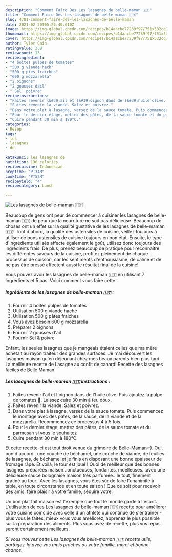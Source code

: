 ```yaml
---
description: "Comment Faire Des Les lasagnes de belle-maman 🇮🇹"
title: "Comment Faire Des Les lasagnes de belle-maman 🇮🇹"
slug: 4781-comment-faire-des-les-lasagnes-de-belle-maman
date: 2021-02-20T05:26:40.610Z
image: https://img-global.cpcdn.com/recipes/b14aacbe77239f97/751x532cq70/les-lasagnes-de-belle-maman-🇮🇹-photo-principale-de-la-recette.jpg
thumbnail: https://img-global.cpcdn.com/recipes/b14aacbe77239f97/751x532cq70/les-lasagnes-de-belle-maman-🇮🇹-photo-principale-de-la-recette.jpg
cover: https://img-global.cpcdn.com/recipes/b14aacbe77239f97/751x532cq70/les-lasagnes-de-belle-maman-🇮🇹-photo-principale-de-la-recette.jpg
author: Tyler Cain
ratingvalue: 3.8
reviewcount: 13
recipeingredient:
- "4 boîtes pulpes de tomates"
- "500 g viande hach"
- "500 g ptes fraiches"
- "600 g mozzarella"
- "2 oignons"
- "2 gousses dail"
- " Sel  poivre"
recipeinstructions:
- "Faites revenir l&#39;ail et l&#39;oignon dans de l&#39;huile olive. Puis ajoutez la pulpe de tomates 🍅. Laissez cuire 30 min à feu doux."
- "Faites revenir la viande. Salez et poivrez."
- "Dans votre plat à lasagne, versez de la sauce tomate. Puis commencez le montage avec des pâtes, de la sauce, de la viande et de la mozzarella. Recommencez ce processus 4 à 5 fois."
- "Pour le dernier étage, mettez des pâtes, de la sauce tomate et du parmesan si vous le souhaitez"
- "Cuire pendant 30 min à 180°C."
categories:
- Resep
tags:
- les
- lasagnes
- de

katakunci: les lasagnes de 
nutrition: 130 calories
recipecuisine: Indonesian
preptime: "PT34M"
cooktime: "PT52M"
recipeyield: "4"
recipecategory: Lunch

---
```



![Les lasagnes de belle-maman 🇮🇹](https://img-global.cpcdn.com/recipes/b14aacbe77239f97/751x532cq70/les-lasagnes-de-belle-maman-🇮🇹-photo-principale-de-la-recette.jpg)

Beaucoup de gens ont peur de commencer à cuisiner les lasagnes de belle-maman 🇮🇹 de peur que la nourriture ne soit pas délicieuse. Beaucoup de choses ont un effet sur la qualité gustative de les lasagnes de belle-maman 🇮🇹! Tout d'abord, la qualité des ustensiles de cuisine, veillez toujours à utiliser de bons ustensiles de cuisine toujours en bon état. Ensuite, le type d'ingrédients utilisés affecte également le goût, utilisez donc toujours des ingrédients frais. De plus, prenez beaucoup de pratique pour reconnaître les différentes saveurs de la cuisine, profitez pleinement de chaque processus de cuisson, car les sentiments d'enthousiasme, de calme et de ne pas être pressé affectent aussi le résultat final de la cuisine!

<!--inarticleads1-->

Vous pouvez avoir les lasagnes de belle-maman 🇮🇹 en utilisant 7 Ingrédients et 5 pas. Voici comment vous faire cette.

##### Ingrédients de les lasagnes de belle-maman 🇮🇹 :

1. Fournir 4 boîtes pulpes de tomates
1. Utilisation 500 g viande haché
1. Utilisation 500 g pâtes fraiches
1. Vous avez besoin 600 g mozzarella
1. Préparer 2 oignons
1. Fournir 2 gousses d&#39;ail
1. Fournir  Sel &amp; poivre


Enfant, les seules lasagnes que je mangeais étaient celles que ma mère achetait au rayon traiteur des grandes surfaces. Je n&#39;ai découvert les lasagnes maison qu&#39;en déjeunant chez mes beaux parents bien plus tard. La meilleure recette de Lasagne au confit de canard! Recette des lasagnes faciles de Belle Maman. 

<!--inarticleads2-->

##### Les lasagnes de belle-maman 🇮🇹 instructions :

1. Faites revenir l&#39;ail et l&#39;oignon dans de l&#39;huile olive. Puis ajoutez la pulpe de tomates 🍅. Laissez cuire 30 min à feu doux.
1. Faites revenir la viande. Salez et poivrez.
1. Dans votre plat à lasagne, versez de la sauce tomate. Puis commencez le montage avec des pâtes, de la sauce, de la viande et de la mozzarella. Recommencez ce processus 4 à 5 fois.
1. Pour le dernier étage, mettez des pâtes, de la sauce tomate et du parmesan si vous le souhaitez
1. Cuire pendant 30 min à 180°C.


Et cette recette-ci est tout droit venue du grimoire de Belle-Maman:-). Oui, bon d&#39;accord,. une couche de béchamel, une couche de viande, de feuilles de lasagnes, de béchamel et je finis en disposant une bonne épaisseur de fromage râpé. Et voilà, le tour est joué ! Quoi de meilleur que des bonnes lasagnes préparées maison…onctueuses, fondantes, moelleuses…avec une délicieuse sauce bolognaise maison très parfumée…le tout, finement gratiné au four…Avec les lasagnes, vous êtes sûr de faire l&#39;unanimité à table, en toute circonstance et en toute saison ! Que ce soit pour recevoir des amis, faire plaisir à votre famille, séduire votre. 

<!--inarticleads1-->

<p>
Un bon plat fait maison est l'exemple que tout le monde garde à l'esprit. L'utilisation de ces Les lasagnes de belle-maman 🇮🇹 recette pour améliorer votre cuisine coïncide avec celle d'un athlète qui continue de s'entraîner - plus vous le faites, mieux vous vous améliorez, apprenez le plus possible sur la préparation des aliments. Plus vous avez de recette, plus vos repas seront certainement meilleurs.
</p>

<p>
<i>Si vous trouvez cette Les lasagnes de belle-maman 🇮🇹 recette utile, partagez-la avec vos amis proches ou votre famille, merci et bonne chance.</i>
</p>
